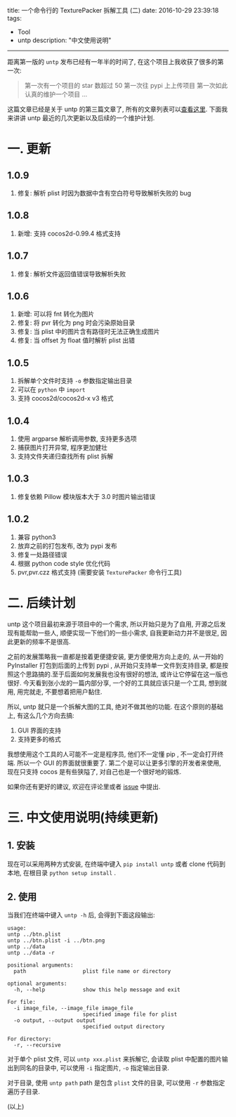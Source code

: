 title: 一个命令行的 TexturePacker 拆解工具  (二)
date: 2016-10-29 23:39:18
tags:
- Tool
- untp
description: "中文使用说明"
---

距离第一版的 `untp` 发布已经有一年半的时间了, 在这个项目上我收获了很多的第一次:

> 第一次有一个项目的 star 数超过 50
第一次往 pypi 上上传项目
第一次如此认真的维护一个项目
...

这篇文章已经是关于 untp 的第三篇文章了, 所有的文章列表可以[查看这里][1]. 下面我来讲讲 untp 最近的几次更新以及后续的一个维护计划.

<!--more-->


# 一. 更新

## 1.0.9

1. 修复: 解析 plist 时因为数据中含有空白符号导致解析失败的 bug

## 1.0.8

1. 新增: 支持 cocos2d-0.99.4 格式支持

## 1.0.7

1. 修复: 解析文件返回值错误导致解析失败

## 1.0.6

1. 新增: 可以将 fnt 转化为图片
2. 修复: 将 pvr 转化为 png 时会污染原始目录
3. 修复: 当 plist 中的图片含有路径时无法正确生成图片
4. 修复: 当 offset 为 float 值时解析 plist 出错

## 1.0.5

1. 拆解单个文件时支持 `-o` 参数指定输出目录
2. 可以在 `python` 中 `import`
3. 支持 cocos2d/cocos2d-x v3 格式

## 1.0.4

1. 使用 argparse 解析调用参数, 支持更多选项
2. 捕获图片打开异常, 程序更加健壮
3. 支持文件夹递归查找所有 plist 拆解

## 1.0.3 

1. 修复依赖 Pillow 模块版本大于 3.0 时图片输出错误

## 1.0.2

1. 兼容 python3
2. 放弃之前的打包发布, 改为 pypi 发布
3. 修复一处路径错误
4. 根据 python code style 优化代码
5. pvr,pvr.czz 格式支持 (需要安装 `TexturePacker` 命令行工具)


# 二. 后续计划

untp 这个项目最初来源于项目中的一个需求, 所以开始只是为了自用, 开源之后发现有能帮助一些人, 顺便实现一下他们的一些小需求, 自我更新动力并不是很足, 因此更新的频率不是很高.

之前的发展策略我一直都是按着更便捷安装, 更方便使用方向上走的, 从一开始的 PyInstaller 打包到后面的上传到 pypi , 从开始只支持单一文件到支持目录, 都是按照这个思路搞的.至于后面如何发展我也没有很好的想法, 或许让它停留在这一版也很好. 今天看到张小龙的一篇内部分享, 一个好的工具就应该只是一个工具, 想到就用, 用完就走, 不要想着把用户黏住.

所以, untp 就只是一个拆解大图的工具, 绝对不做其他的功能. 在这个原则的基础上, 有这么几个方向去搞:

1. GUI 界面的支持
2. 支持更多的格式

我想使用这个工具的人可能不一定是程序员, 他们不一定懂 pip , 不一定会打开终端. 所以一个 GUI 的界面就很重要了. 第二个是可以让更多引擎的开发者来使用, 现在只支持 cocos 是有些狭隘了, 对自己也是一个很好地的锻炼.

如果你还有更好的建议, 欢迎在评论里或者 [issue][2] 中提出.


# 三. 中文使用说明(持续更新)

## 1. 安装

现在可以采用两种方式安装, 在终端中键入 `pip install untp` 或者 clone 代码到本地, 在根目录 `python setup install` .

## 2. 使用

当我们在终端中键入 `untp -h` 后, 会得到下面这段输出:

```
usage:
untp ../btn.plist
untp ../btn.plist -i ../btn.png
untp ../data
untp ../data -r

positional arguments:
  path                  plist file name or directory

optional arguments:
  -h, --help            show this help message and exit

For file:
  -i image_file, --image_file image_file
                        specified image file for plist
  -o output, --output output
                        specified output directory

For directory:
  -r, --recursive
```

对于单个 plist 文件, 可以 `untp xxx.plist` 来拆解它, 会读取 plist 中配置的图片输出到同名的目录中, 可以使用 `-i` 指定图片, `-o` 指定输出目录.

对于目录, 使用 `untp path` path 是包含 `plist` 文件的目录, 可以使用 `-r` 参数指定遍历子目录.

(以上)

[1]: /tags/untp
[2]: https://github.com/justbilt/untp/issues